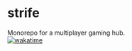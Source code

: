 # strife
Monorepo for a multiplayer gaming hub.\
[![wakatime](https://wakatime.com/badge/github/abishekdevendran/Strife.svg?style=flat)](https://wakatime.com/badge/github/abishekdevendran/Strife)
